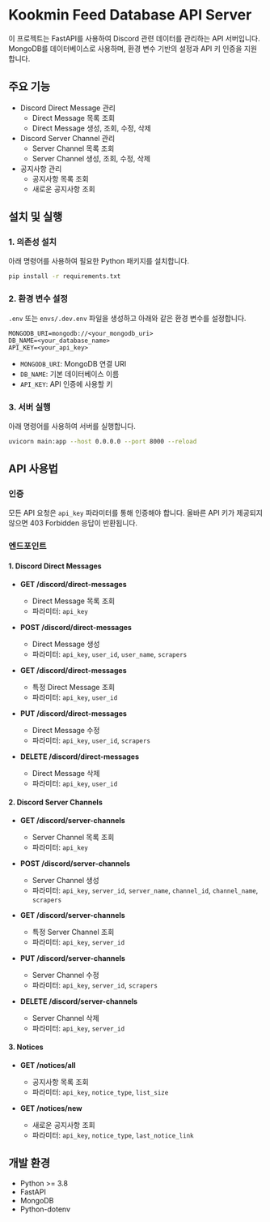# Kookmin Feed Database API Server

이 프로젝트는 FastAPI를 사용하여 Discord 관련 데이터를 관리하는 API 서버입니다. MongoDB를 데이터베이스로 사용하며, 환경 변수 기반의 설정과 API 키 인증을 지원합니다.

## 주요 기능

- Discord Direct Message 관리
  - Direct Message 목록 조회
  - Direct Message 생성, 조회, 수정, 삭제
- Discord Server Channel 관리
  - Server Channel 목록 조회
  - Server Channel 생성, 조회, 수정, 삭제
- 공지사항 관리
  - 공지사항 목록 조회
  - 새로운 공지사항 조회

## 설치 및 실행

### 1. 의존성 설치

아래 명령어를 사용하여 필요한 Python 패키지를 설치합니다.

```bash
pip install -r requirements.txt
```

### 2. 환경 변수 설정

`.env` 또는 `envs/.dev.env` 파일을 생성하고 아래와 같은 환경 변수를 설정합니다.

```env
MONGODB_URI=mongodb://<your_mongodb_uri>
DB_NAME=<your_database_name>
API_KEY=<your_api_key>
```

- `MONGODB_URI`: MongoDB 연결 URI
- `DB_NAME`: 기본 데이터베이스 이름
- `API_KEY`: API 인증에 사용할 키

### 3. 서버 실행

아래 명령어를 사용하여 서버를 실행합니다.

```bash
uvicorn main:app --host 0.0.0.0 --port 8000 --reload
```

## API 사용법

### 인증

모든 API 요청은 `api_key` 파라미터를 통해 인증해야 합니다. 올바른 API 키가 제공되지 않으면 403 Forbidden 응답이 반환됩니다.

### 엔드포인트

#### 1. Discord Direct Messages

- **GET /discord/direct-messages**
  - Direct Message 목록 조회
  - 파라미터: `api_key`

- **POST /discord/direct-messages**
  - Direct Message 생성
  - 파라미터: `api_key`, `user_id`, `user_name`, `scrapers`

- **GET /discord/direct-messages**
  - 특정 Direct Message 조회
  - 파라미터: `api_key`, `user_id`

- **PUT /discord/direct-messages**
  - Direct Message 수정
  - 파라미터: `api_key`, `user_id`, `scrapers`

- **DELETE /discord/direct-messages**
  - Direct Message 삭제
  - 파라미터: `api_key`, `user_id`

#### 2. Discord Server Channels

- **GET /discord/server-channels**
  - Server Channel 목록 조회
  - 파라미터: `api_key`

- **POST /discord/server-channels**
  - Server Channel 생성
  - 파라미터: `api_key`, `server_id`, `server_name`, `channel_id`, `channel_name`, `scrapers`

- **GET /discord/server-channels**
  - 특정 Server Channel 조회
  - 파라미터: `api_key`, `server_id`

- **PUT /discord/server-channels**
  - Server Channel 수정
  - 파라미터: `api_key`, `server_id`, `scrapers`

- **DELETE /discord/server-channels**
  - Server Channel 삭제
  - 파라미터: `api_key`, `server_id`

#### 3. Notices

- **GET /notices/all**
  - 공지사항 목록 조회
  - 파라미터: `api_key`, `notice_type`, `list_size`

- **GET /notices/new**
  - 새로운 공지사항 조회
  - 파라미터: `api_key`, `notice_type`, `last_notice_link`

## 개발 환경

- Python >= 3.8
- FastAPI
- MongoDB
- Python-dotenv